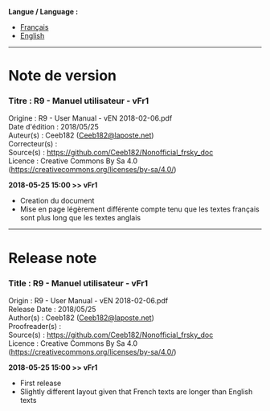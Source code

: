 **Langue / Language :**
- [Français](#FR)
- [English](#EN)

--------------------------------------------------------------------------------------

<a name="FR"></a>
# Note de version

### Titre : R9 - Manuel utilisateur - vFr1  
Origine : R9 - User Manual - vEN 2018-02-06.pdf  
Date d'édition : 2018/05/25  
Auteur(s) : Ceeb182 (Ceeb182@laposte.net)  
Correcteur(s) :   
Source(s) : https://github.com/Ceeb182/Nonofficial_frsky_doc  
Licence : Creative Commons By Sa 4.0 (https://creativecommons.org/licenses/by-sa/4.0/)  


**2018-05-25 15:00 >> vFr1**
- Creation du document  
- Mise en page légèrement différente compte tenu que les textes français sont plus long que les textes anglais  


--------------------------------------------------------------------------------------

<a name="EN"></a>
# Release note

### Title : R9 - Manuel utilisateur - vFr1  
Origin : R9 - User Manual - vEN 2018-02-06.pdf  
Release Date : 2018/05/25  
Author(s) : Ceeb182 (Ceeb182@laposte.net)  
Proofreader(s) :   
Source(s) : https://github.com/Ceeb182/Nonofficial_frsky_doc  
Licence : Creative Commons By Sa 4.0 (https://creativecommons.org/licenses/by-sa/4.0/)  


**2018-05-25 15:00 >> vFr1**
- First release  
- Slightly different layout given that French texts are longer than English texts  
